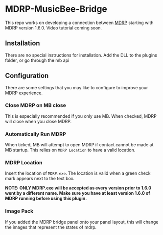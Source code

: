 # MDRP-MusicBee-Bridge
This repo works on developing a connection between [MDRP](https://github.com/jojo2357/Music-Discord-Rich-Presence) starting with MDRP version 1.6.0. Video tutorial coming soon.

## Installation
There are no special instructions for installation. Add the DLL to the plugins folder, or go through the mb api

## Configuration
There are some settings that you may like to configure to improve your MDRP experience.

### Close MDRP on MB close
This is especially recommended if you only use MB. When checked, MDRP will close when you close MDRP.
### Automatically Run MDRP
When ticked, MB will attempt to open MDRP if contact cannot be made at MB startup. This relies on `MDRP Location` to have a valid location.
### MDRP Location
Insert the location of `MDRP.exe`. The location is valid when a green check mark appears next to the text box. 

**NOTE: ONLY MDRP.exe will be accepted as every version prior to 1.6.0 went by a different name. Make sure you have at least version 1.6.0 of MDRP running before using this plugin.**
### Image Pack
If you added the MDRP bridge panel onto your panel layout, this will change the images that represent the states of mdrp. 
